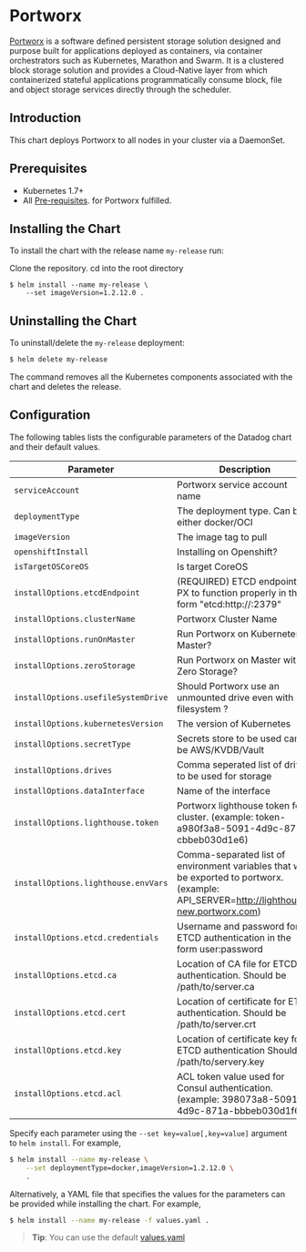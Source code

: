 # Portworx

[Portworx](https://portworx.com/) is a software defined persistent storage solution designed and purpose built for applications deployed as containers, via container orchestrators such as Kubernetes, Marathon and Swarm. It is a clustered block storage solution and provides a Cloud-Native layer from which containerized stateful applications programmatically consume block, file and object storage services directly through the scheduler.

## Introduction

This chart deploys Portworx to all nodes in your cluster via a DaemonSet.

## Prerequisites

- Kubernetes 1.7+
- All [Pre-requisites](https://docs.portworx.com/#minimum-requirements). for Portworx fulfilled. 

## Installing the Chart

To install the chart with the release name `my-release` run:

Clone the repository. 
cd into the root directory

```
$ helm install --name my-release \
    --set imageVersion=1.2.12.0 .
```

## Uninstalling the Chart

To uninstall/delete the `my-release` deployment:

```bash
$ helm delete my-release
```

The command removes all the Kubernetes components associated with the chart and deletes the release.

## Configuration

The following tables lists the configurable parameters of the Datadog chart and their default values.

|             Parameter       |            Description             |                    Default                |
|-----------------------------|------------------------------------|-------------------------------------------|
| `serviceAccount`            | Portworx service account name      |  `px-account`                             |
| `deploymentType`            | The deployment type. Can be either docker/OCI   | `oci`                 |
| `imageVersion`              | The image tag to pull              | `latest`                                  |
| `openshiftInstall`               | Installing on Openshift? | `false`                               |
| `isTargetOSCoreOS`        | Is target CoreOS       | `false`                                     |
| `installOptions.etcdEndpoint`          | (REQUIRED) ETCD endpoint for PX to function properly in the form "etcd:http://<your-etcd-endpoint>:2379" | `etcd:http://<your-etcd-endpoint>:2379`                    |
| `installOptions.clusterName`           | Portworx Cluster Name  | `mycluster`                                     |
| `installOptions.runOnMaster`             | Run Portworx on Kubernetes Master? | `false`                              |
| `installOptions.zeroStorage`           | Run Portworx on Master with Zero Storage? | `false`                     |
| `installOptions.usefileSystemDrive`      | Should Portworx use an unmounted drive even with a filesystem ? | `false`                |
| `installOptions.kubernetesVersion`    | The version of Kubernetes              | `1.7.8`                                    |
| `installOptions.secretType`      | Secrets store to be used can be AWS/KVDB/Vault          | `none`                                    |
| `installOptions.drives` | Comma seperated list of drives to be used for storage           | `none`                                   |
| `installOptions.dataInterface`   | Name of the interface <ethX>             | `none`                                   |
| `installOptions.lighthouse.token`  | Portworx lighthouse token for cluster. (example: token-a980f3a8-5091-4d9c-871a-cbbeb030d1e6) | `none`                                    |
| `installOptions.lighthouse.envVars`  | Comma-separated list of environment variables that will be exported to portworx. (example: API_SERVER=http://lighthouse-new.portworx.com) | `none`                                    |
| `installOptions.etcd.credentials`  | Username and password for ETCD authentication in the form user:password | `none:none`                                    |
| `installOptions.etcd.ca`  | Location of CA file for ETCD authentication. Should be /path/to/server.ca | `none`                                    |
| `installOptions.etcd.cert`  | Location of certificate for ETCD authentication. Should be /path/to/server.crt | `none`                                    |
| `installOptions.etcd.key`  | Location of certificate key for ETCD authentication Should be /path/to/servery.key | `none`                                    |
| `installOptions.etcd.acl`  | ACL token value used for Consul authentication. (example: 398073a8-5091-4d9c-871a-bbbeb030d1f6) | `none`                                    |


Specify each parameter using the `--set key=value[,key=value]` argument to `helm install`. For example,

```bash
$ helm install --name my-release \
    --set deploymentType=docker,imageVersion=1.2.12.0 \
    .
```

Alternatively, a YAML file that specifies the values for the parameters can be provided while installing the chart. For example,

```bash
$ helm install --name my-release -f values.yaml .
```

> **Tip**: You can use the default [values.yaml](values.yaml)
